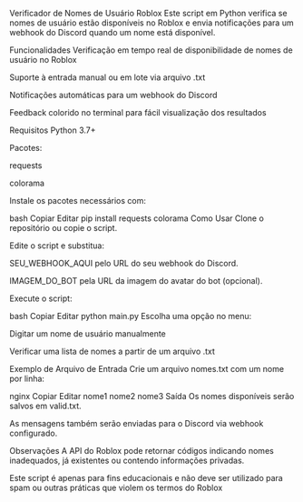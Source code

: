 Verificador de Nomes de Usuário Roblox
Este script em Python verifica se nomes de usuário estão disponíveis no Roblox e envia notificações para um webhook do Discord quando um nome está disponível.

Funcionalidades
Verificação em tempo real de disponibilidade de nomes de usuário no Roblox

Suporte à entrada manual ou em lote via arquivo .txt

Notificações automáticas para um webhook do Discord

Feedback colorido no terminal para fácil visualização dos resultados

Requisitos
Python 3.7+

Pacotes:

requests

colorama

Instale os pacotes necessários com:

bash
Copiar
Editar
pip install requests colorama
Como Usar
Clone o repositório ou copie o script.

Edite o script e substitua:

SEU_WEBHOOK_AQUI pelo URL do seu webhook do Discord.

IMAGEM_DO_BOT pela URL da imagem do avatar do bot (opcional).

Execute o script:

bash
Copiar
Editar
python main.py
Escolha uma opção no menu:

Digitar um nome de usuário manualmente

Verificar uma lista de nomes a partir de um arquivo .txt

Exemplo de Arquivo de Entrada
Crie um arquivo nomes.txt com um nome por linha:

nginx
Copiar
Editar
nome1
nome2
nome3
Saída
Os nomes disponíveis serão salvos em valid.txt.

As mensagens também serão enviadas para o Discord via webhook configurado.

Observações
A API do Roblox pode retornar códigos indicando nomes inadequados, já existentes ou contendo informações privadas.

Este script é apenas para fins educacionais e não deve ser utilizado para spam ou outras práticas que violem os termos do Roblox